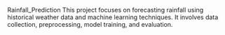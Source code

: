 Rainfall_Prediction
This project focuses on forecasting rainfall  using historical weather data and machine learning techniques. It involves data collection, preprocessing, model training, and evaluation.
